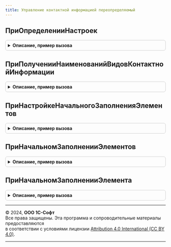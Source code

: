```yaml
---
title: Управление контактной информацией переопределяемый
---
```



## ПриОпределенииНастроек
<details style="margin: 1em 0; padding: 0.5em; border: 1px solid #ccc; border-radius: 6px;">

<summary style="font-weight: bold; cursor: pointer;">Описание, пример вызова</summary>

```bsl

// Изменяет, добавляет, удаляет стандартные команды контактной информации, отображаемые в справочниках и документах,
// Вкл./Выкл. отображение иконок контактной информации слева от заголовка вида контактной информации,
// Изменяет положение кнопки Добавить дополнительное поле контактной информации,
// Изменяет ширину поля комментарий для полей контактной информации с типами Телефон, АдресЭлектроннойПочты, Skype,
// ВебСтраница, Факс
//
// Параметры:
//  Настройки - Структура:
//    * ОтображатьИконки - Булево
//    * ОписаниеКоманд - см. УправлениеКонтактнойИнформацией.ОписаниеКоманд
//    * ПоложениеКнопкиДобавить - ГоризонтальноеПоложениеЭлемента - допустимые значения: Лево, Право, Авто.
//                                                                  Лево - Безусловное положение слева.
//                                                                  Право - Безусловное положение слева.
//                                                                  Авто - Располагается справа, когда контактная
//                                                                         информация в виде поля. Располагается слева,
//                                                                         когда контактная информация в виде
//                                                                         гиперссылки, или ни одно поле контактной
//                                                                         информации не выведено в группе.
//    * ШиринаПоляКомментарий - Число - ширина поля комментарий для полей контактной информации с типами Телефон, АдресЭлектроннойПочты,
//                                      Skype, ВебСтраница, Факс. Данный параметр устанавливается только когда группа
//                                      контактной информации ограничена по ширине.
//
//  Пример:
//     Настройки.ОтображатьИконки = Истина;
//     Настройки.ШиринаПоляКомментарий = 10;
//     Настройки.ПоложениеКнопкиДобавить = ГоризонтальноеПоложениеЭлемента.Авто;
//
//     Адрес = Перечисления.ТипыКонтактнойИнформации.Адрес;
//     Настройки.ОписаниеКоманд[Адрес].ЗапланироватьВстречу.Заголовок  = НСтр("ru='Встреча'");
//     Настройки.ОписаниеКоманд[Адрес].ЗапланироватьВстречу.Подсказка  = НСтр("ru='Создать событие встречи'");
//     Настройки.ОписаниеКоманд[Адрес].ЗапланироватьВстречу.Картинка   = БиблиотекаКартинок.ЗапланированноеВзаимодействие;
//     Настройки.ОписаниеКоманд[Адрес].ЗапланироватьВстречу.Действие   = "СтандартныеПодсистемыКлиент.ОткрытьФормуДокументаВстреча";
//
//     ФактическийАдресОрганизации = УправлениеКонтактнойИнформацией.ВидКонтактнойИнформацииПоИмени("ФактическийАдресОрганизации");
//      Настройки.ОписаниеКоманд[ФактическийАдресОрганизации] =
//    	ОбщегоНазначения.СкопироватьРекурсивно(УправлениеКонтактнойИнформацией.КомандыТипаКонтактнойИнформации(Перечисления.ТипыКонтактнойИнформации.Адрес));
//      Настройки.ОписаниеКоманд[ФактическийАдресОрганизации].ЗапланироватьВстречу.Действие = ""; // Отключение действия команды для вида
//
//   Процедурам, указанных в свойстве Действие, передаются 2 параметра:
//       КонтактнаяИнформация - Структура:
//         * Представление - Строка
//         * Значение      - Строка
//         * Тип           - ПеречислениеСсылка.ТипыКонтактнойИнформации
//         * Вид           - СправочникСсылка.ВидыКонтактнойИнформации
//       ДополнительныеПараметры - Структура:
//         * ВладелецКонтактнойИнформации - ОпределяемыйТип.ВладелецКонтактнойИнформации.
//         * Форма - ФормаКлиентскогоПриложения - форма объекта-владельца, предназначенная для вывода контактной информации.
//
//     Процедура ОткрытьФормуДокументаВстреча(КонтактнаяИнформация, ДополнительныеПараметры) Экспорт
//		  ЗначенияЗаполнения = Новый Структура;
//		  ЗначенияЗаполнения.Вставить("МестоПроведенияВстречи", КонтактнаяИнформация.Представление);
//		  Если ТипЗнч(ДополнительныеПараметры.ВладелецКонтактнойИнформации) = Тип("ДокументСсылка.ЗаказПокупателя") Тогда
//		    	ЗначенияЗаполнения.Вставить("Предмет", ДополнительныеПараметры.ВладелецКонтактнойИнформации);
//		    	ЗначенияЗаполнения.Вставить("Контакт", "");
//		  Иначе
//		    	ЗначенияЗаполнения.Вставить("Контакт", ДополнительныеПараметры.ВладелецКонтактнойИнформации);
//		    	ЗначенияЗаполнения.Вставить("Предмет", "");
//		  КонецЕсли;
//
//		  ОткрытьФорму("Документ.Встреча.ФормаОбъекта", Новый Структура("ЗначенияЗаполнения", ЗначенияЗаполнения),
//			ДополнительныеПараметры.Форма);
//	   КонецПроцедуры
//
Процедура ПриОпределенииНастроек(Настройки) Экспорт
```

Пример вызова
```bsl
УправлениеКонтактнойИнформациейПереопределяемый.ПриОпределенииНастроек(Настройки) 
```
</details>

## ПриПолученииНаименованийВидовКонтактнойИнформации
<details style="margin: 1em 0; padding: 0.5em; border: 1px solid #ccc; border-radius: 6px;">

<summary style="font-weight: bold; cursor: pointer;">Описание, пример вызова</summary>

```bsl

// Получает наименования видов контактной информации на разных языках.
//
// Параметры:
//  Наименования - Соответствие из КлючИЗначение - представление вида контактной информации на переданном языке:
//     * Ключ     - Строка - имя вида контактной информации. Например, "АдресПартнера".
//     * Значение - Строка - наименование вида контактной информации для переданного кода языка.
//  КодЯзыка - Строка - код языка. Например, "en".
//
// Пример:
//  Наименования["АдресПартнера"] = НСтр("ru='Адрес'; en='Address';", КодЯзыка);
//
Процедура ПриПолученииНаименованийВидовКонтактнойИнформации(Наименования, КодЯзыка) Экспорт
```

Пример вызова
```bsl
УправлениеКонтактнойИнформациейПереопределяемый.ПриПолученииНаименованийВидовКонтактнойИнформации(Наименования, КодЯзыка) 
```
</details>

## ПриНастройкеНачальногоЗаполненияЭлементов
<details style="margin: 1em 0; padding: 0.5em; border: 1px solid #ccc; border-radius: 6px;">

<summary style="font-weight: bold; cursor: pointer;">Описание, пример вызова</summary>

```bsl

// Смотри также ОбновлениеИнформационнойБазыПереопределяемый.ПриНастройкеНачальногоЗаполненияЭлементов
//
// Параметры:
//  Настройки - см. ОбновлениеИнформационнойБазыПереопределяемый.ПриНастройкеНачальногоЗаполненияЭлементов.Настройки
//
Процедура ПриНастройкеНачальногоЗаполненияЭлементов(Настройки) Экспорт
```

Пример вызова
```bsl
УправлениеКонтактнойИнформациейПереопределяемый.ПриНастройкеНачальногоЗаполненияЭлементов(Настройки) 
```
</details>

## ПриНачальномЗаполненииЭлементов
<details style="margin: 1em 0; padding: 0.5em; border: 1px solid #ccc; border-radius: 6px;">

<summary style="font-weight: bold; cursor: pointer;">Описание, пример вызова</summary>

```bsl

// Смотри также ОбновлениеИнформационнойБазыПереопределяемый.ПриНачальномЗаполненииЭлементов
//
// Параметры:
//  КодыЯзыков - см. ОбновлениеИнформационнойБазыПереопределяемый.ПриНачальномЗаполненииЭлементов.КодыЯзыков
//  Элементы   - см. ОбновлениеИнформационнойБазыПереопределяемый.ПриНачальномЗаполненииЭлементов.Элементы
//  ТабличныеЧасти - см. ОбновлениеИнформационнойБазыПереопределяемый.ПриНачальномЗаполненииЭлементов.ТабличныеЧасти
//
Процедура ПриНачальномЗаполненииЭлементов(КодыЯзыков, Элементы, ТабличныеЧасти) Экспорт
```

Пример вызова
```bsl
УправлениеКонтактнойИнформациейПереопределяемый.ПриНачальномЗаполненииЭлементов(КодыЯзыков, Элементы, ТабличныеЧасти) 
```
</details>

## ПриНачальномЗаполненииЭлемента
<details style="margin: 1em 0; padding: 0.5em; border: 1px solid #ccc; border-radius: 6px;">

<summary style="font-weight: bold; cursor: pointer;">Описание, пример вызова</summary>

```bsl

// Смотри также ОбновлениеИнформационнойБазыПереопределяемый.ПриНастройкеНачальногоЗаполненияЭлементов
//
// Параметры:
//  Объект                  - СправочникОбъект.РолиИсполнителей - заполняемый объект.
//  Данные                  - СтрокаТаблицыЗначений - данные заполнения объекта.
//  ДополнительныеПараметры - Структура:
//   * ПредопределенныеДанные - ТаблицаЗначений - данные заполненные в процедуре ПриНачальномЗаполненииЭлементов.
//
Процедура ПриНачальномЗаполненииЭлемента(Объект, Данные, ДополнительныеПараметры) Экспорт
```

Пример вызова
```bsl
УправлениеКонтактнойИнформациейПереопределяемый.ПриНачальномЗаполненииЭлемента(Объект, Данные, ДополнительныеПараметры) 
```
</details>

---

© 2024, **ООО 1С-Софт**  
Все права защищены. Эта программа и сопроводительные материалы предоставляются  
в соответствии с условиями лицензии [Attribution 4.0 International (CC BY 4.0)](https://creativecommons.org/licenses/by/4.0/legalcode).

---

